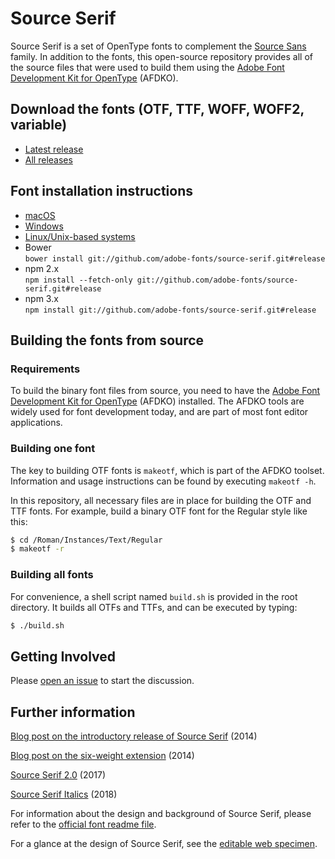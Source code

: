 # Source Serif

Source Serif is a set of OpenType fonts to complement the [Source Sans](https://github.com/adobe-fonts/source-sans-pro) family.
In addition to the fonts, this open-source repository provides all of the source files that were used to build them using the [Adobe Font Development Kit for OpenType](https://github.com/adobe-type-tools/afdko/) (AFDKO).


## Download the fonts (OTF, TTF, WOFF, WOFF2, variable)

* [Latest release](../../releases/latest)
* [All releases](../../releases)


## Font installation instructions

* [macOS](https://support.apple.com/en-us/HT201749)
* [Windows](https://www.microsoft.com/en-us/Typography/TrueTypeInstall.aspx)
* [Linux/Unix-based systems](https://github.com/adobe-fonts/source-code-pro/issues/17#issuecomment-8967116)
* Bower<br/>
	`bower install git://github.com/adobe-fonts/source-serif.git#release`
* npm 2.x<br/>
	`npm install --fetch-only git://github.com/adobe-fonts/source-serif.git#release`
* npm 3.x<br/>
	`npm install git://github.com/adobe-fonts/source-serif.git#release`


## Building the fonts from source

### Requirements

To build the binary font files from source, you need to have the [Adobe Font Development Kit for OpenType](https://github.com/adobe-type-tools/afdko/) (AFDKO) installed. The AFDKO tools are widely used for font development today, and are part of most font editor applications.

### Building one font

The key to building OTF fonts is `makeotf`, which is part of the AFDKO toolset. Information and usage instructions can be found by executing `makeotf -h`.

In this repository, all necessary files are in place for building the OTF and TTF fonts. For example, build a binary OTF font for the Regular style like this:

```sh
$ cd /Roman/Instances/Text/Regular
$ makeotf -r
```

### Building all fonts

For convenience, a shell script named `build.sh` is provided in the root directory. It builds all OTFs and TTFs, and can be executed by typing:

```sh
$ ./build.sh
```


## Getting Involved

Please [open an issue](https://github.com/adobe-fonts/source-serif/issues) to start the discussion.


## Further information

[Blog post on the introductory release of Source Serif](https://blog.typekit.com/2014/05/20/source-serif-pro/) (2014)  

[Blog post on the six-weight extension](https://blog.typekit.com/2014/12/11/source-serif-update-three-new-weights/) (2014)  

[Source Serif 2.0](https://blog.typekit.com/2017/01/10/introducing-source-serif-2-0/) (2017)  

[Source Serif Italics](https://blog.typekit.com/2018/08/16/source-serif-italics/) (2018)  

For information about the design and background of Source Serif, please refer to the [official font readme file](https://github.com/adobe-fonts/source-serif/wiki/Source-Serif-Readme).  

For a glance at the design of Source Serif, see the [editable web specimen](http://adobe-fonts.github.io/source-serif/).
